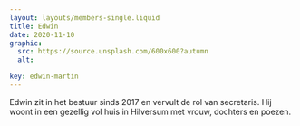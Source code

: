 ```yaml
---
layout: layouts/members-single.liquid
title: Edwin
date: 2020-11-10
graphic:
  src: https://source.unsplash.com/600x600?autumn
  alt:

key: edwin-martin
---
```


Edwin zit in het bestuur sinds 2017 en vervult de rol van secretaris. Hij woont in een gezellig vol huis in Hilversum met vrouw, dochters en poezen.

